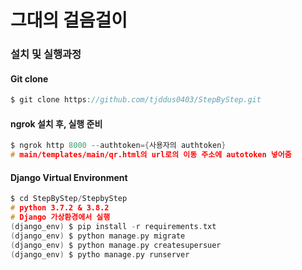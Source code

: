 # 그대의 걸음걸이

### 설치 및 실행과정
#### Git clone
```c
$ git clone https://github.com/tjddus0403/StepByStep.git
```
#### ngrok 설치 후, 실행 준비
```c
$ ngrok http 8000 --authtoken={사용자의 authtoken}
# main/templates/main/qr.html의 url로의 이동 주소에 autotoken 넣어줌
```
#### Django Virtual Environment
```c
$ cd StepByStep/StepbyStep
# python 3.7.2 & 3.8.2 
# Django 가상환경에서 실행
(django_env) $ pip install -r requirements.txt
(django_env) $ python manage.py migrate
(django_env) $ python manage.py createsupersuer
(django_env) $ pytho manage.py runserver
